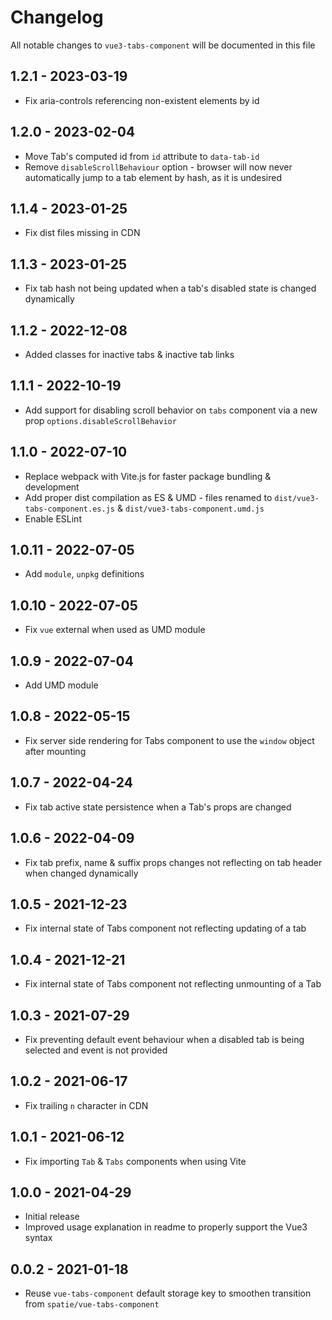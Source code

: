 # Changelog

All notable changes to `vue3-tabs-component` will be documented in this file

## 1.2.1 - 2023-03-19
- Fix aria-controls referencing non-existent elements by id 

## 1.2.0 - 2023-02-04
- Move Tab's computed id from `id` attribute to `data-tab-id`
- Remove `disableScrollBehaviour` option - browser will now never automatically jump to a tab element by hash, as it is undesired

## 1.1.4 - 2023-01-25
- Fix dist files missing in CDN

## 1.1.3 - 2023-01-25
- Fix tab hash not being updated when a tab's disabled state is changed dynamically

## 1.1.2 - 2022-12-08
- Added classes for inactive tabs & inactive tab links

## 1.1.1 - 2022-10-19
- Add support for disabling scroll behavior on `tabs` component via a new prop `options.disableScrollBehavior`

## 1.1.0 - 2022-07-10
- Replace webpack with Vite.js for faster package bundling & development
- Add proper dist compilation as ES & UMD - files renamed to `dist/vue3-tabs-component.es.js` & `dist/vue3-tabs-component.umd.js`
- Enable ESLint

## 1.0.11 - 2022-07-05
- Add `module`, `unpkg` definitions

## 1.0.10 - 2022-07-05
- Fix `vue` external when used as UMD module

## 1.0.9 - 2022-07-04
- Add UMD module

## 1.0.8 - 2022-05-15
- Fix server side rendering for Tabs component to use the `window` object after mounting

## 1.0.7 - 2022-04-24
- Fix tab active state persistence when a Tab's props are changed

## 1.0.6 - 2022-04-09
- Fix tab prefix, name & suffix props changes not reflecting on tab header when changed dynamically

## 1.0.5 - 2021-12-23
- Fix internal state of Tabs component not reflecting updating of a tab

## 1.0.4 - 2021-12-21
- Fix internal state of Tabs component not reflecting unmounting of a Tab

## 1.0.3 - 2021-07-29
- Fix preventing default event behaviour when a disabled tab is being selected and event is not provided

## 1.0.2 - 2021-06-17
- Fix trailing `n` character in CDN

## 1.0.1 - 2021-06-12
- Fix importing `Tab` & `Tabs` components when using Vite

## 1.0.0 - 2021-04-29
- Initial release
- Improved usage explanation in readme to properly support the Vue3 syntax

## 0.0.2 - 2021-01-18
- Reuse `vue-tabs-component` default storage key to smoothen transition from `spatie/vue-tabs-component`
